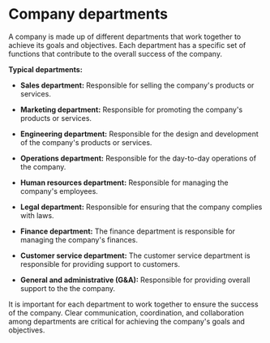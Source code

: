 # Company departments

A company is made up of different departments that work together to achieve its goals and objectives. Each department has a specific set of functions that contribute to the overall success of the company.

**Typical departments:**

* **Sales department:** Responsible for selling the company's products or services.

* **Marketing department:** Responsible for promoting the company's products or services.

* **Engineering department:** Responsible for the design and development of the company's products or services.

* **Operations department:** Responsible for the day-to-day operations of the company.

* **Human resources department:** Responsible for managing the company's employees.

* **Legal department:** Responsible for ensuring that the company complies with laws.

* **Finance department:** The finance department is responsible for managing the company's finances.

* **Customer service department:** The customer service department is responsible for providing support to customers.

* **General and administrative (G&A):** Responsible for providing overall support to the the company.

It is important for each department to work together to ensure the success of the company. Clear communication, coordination, and collaboration among departments are critical for achieving the company's goals and objectives.
